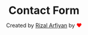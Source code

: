 <h1 align="center" style="margin-bottom:0">Contact Form</h1>
<p align="center">Created by <a href="https://github.com/rizalarfiyan/" target="_blank">Rizal Arfiyan</a> by <span style="color:red">&#10084;</span></p><br />
